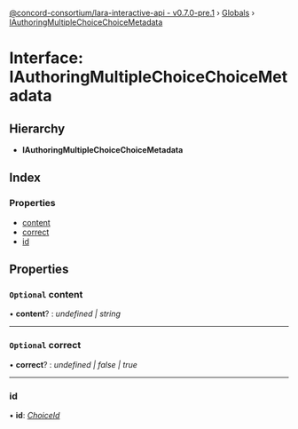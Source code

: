 [@concord-consortium/lara-interactive-api - v0.7.0-pre.1](../README.md) › [Globals](../globals.md) › [IAuthoringMultipleChoiceChoiceMetadata](iauthoringmultiplechoicechoicemetadata.md)

# Interface: IAuthoringMultipleChoiceChoiceMetadata

## Hierarchy

* **IAuthoringMultipleChoiceChoiceMetadata**

## Index

### Properties

* [content](iauthoringmultiplechoicechoicemetadata.md#optional-content)
* [correct](iauthoringmultiplechoicechoicemetadata.md#optional-correct)
* [id](iauthoringmultiplechoicechoicemetadata.md#id)

## Properties

### `Optional` content

• **content**? : *undefined | string*

___

### `Optional` correct

• **correct**? : *undefined | false | true*

___

###  id

• **id**: *[ChoiceId](../globals.md#choiceid)*
